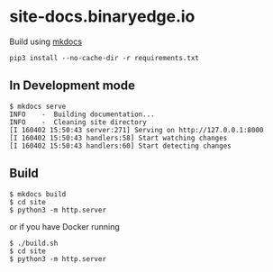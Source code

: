 # site-docs.binaryedge.io


Build using [mkdocs](https://www.mkdocs.org/)

```
pip3 install --no-cache-dir -r requirements.txt
```

## In Development mode

```
$ mkdocs serve
INFO    -  Building documentation...
INFO    -  Cleaning site directory
[I 160402 15:50:43 server:271] Serving on http://127.0.0.1:8000
[I 160402 15:50:43 handlers:58] Start watching changes
[I 160402 15:50:43 handlers:60] Start detecting changes
```


## Build

```
$ mkdocs build
$ cd site
$ python3 -m http.server
```

or if you have Docker running

```
$ ./build.sh
$ cd site
$ python3 -m http.server
```
